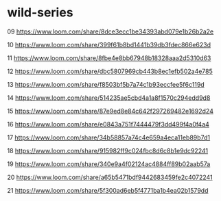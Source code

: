 # wild-series
09
https://www.loom.com/share/8dce3ecc1be34393abd079e1b26b2a2e

10
https://www.loom.com/share/399f61b8bd1441b39db3fdec866e623d

11
https://www.loom.com/share/8fbe4e8bb67948b18328aaa2d5310d63

12
https://www.loom.com/share/dbc5807969cb443b8ec1efb502a4e785

13
https://www.loom.com/share/f8503bf5b7a74c1b93eccfee5f6c119d

14
https://www.loom.com/share/514235ae5cbd4a1a8f1570c294edd9d8

15
https://www.loom.com/share/87e9ed8e84c642f297269482e1692d24

16
https://www.loom.com/share/e0843a751f7444479f3dd499f4a0f4a4

17
https://www.loom.com/share/34b58857a74c4e659a4eca11eb89b7d1

18
https://www.loom.com/share/915982ff9c024fbc8d6c8b1e9dc92241

19
https://www.loom.com/share/340e9a4f02124ac4884ff89b02aab57a

20
https://www.loom.com/share/a65b5471bdf9442683459fe2c4072241

21
https://www.loom.com/share/5f300ad6eb5f4771ba1b4ea02b1579dd
